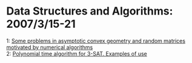 # Data Structures and Algorithms: 2007/3/15-21  
1: [Some problems in asymptotic convex geometry and random matrices  motivated by numerical algorithms](https://doi.org/10.48550/arXiv.cs/0703093)  
2: [Polynomial time algorithm for 3-SAT. Examples of use](https://doi.org/10.48550/arXiv.cs/0703098)  